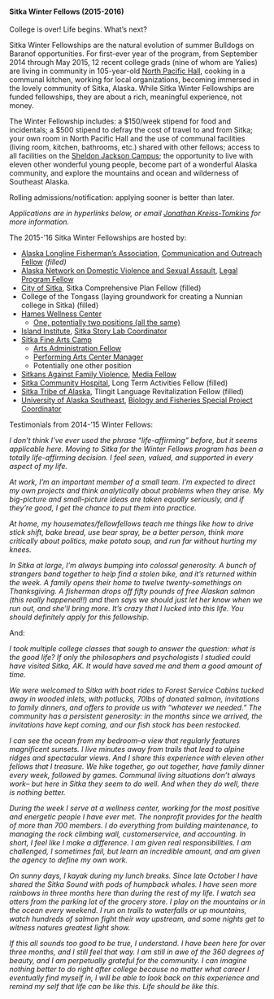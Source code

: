#### Sitka Winter Fellows (2015-2016)

College is over! Life begins. What’s next?

Sitka Winter Fellowships are the natural evolution of summer Bulldogs on Baranof opportunities. For first-ever year of the program, from September 2014 through May 2015, 12 recent college grads (nine of whom are Yalies) are living in community in 105-year-old [North Pacific Hall](http://fineartscamp.org/facilities/north-pacific-hall/), cooking in a communal kitchen, working for local organizations, becoming immersed in the lovely community of Sitka, Alaska. While Sitka Winter Fellowships are funded fellowships, they are about a rich, meaningful experience, not money.

The Winter Fellowship includes: a $150/week stipend for food and incidentals; a $500 stipend to defray the cost of travel to and from Sitka; your own room in North Pacific Hall and the use of communal facilities (living room, kitchen, bathrooms, etc.) shared with other fellows; access to all facilities on the [Sheldon Jackson Campus](http://fineartscamp.org/facilities/); the opportunity to live with eleven other wonderful young people, become part of a wonderful Alaska community, and explore the mountains and ocean and wilderness of Southeast Alaska.

Rolling admissions/notification: applying sooner is better than later.

_Applications are in hyperlinks below, or email [Jonathan Kreiss-Tomkins](mailto:jonathan.s.kt@gmail.com) for more information._

The 2015-’16 Sitka Winter Fellowships are hosted by:

- [Alaska Longline Fisherman’s Association](http://www.alfafish.org/), [Communication and Outreach Fellow](http://bulldogsonbaranof.com/wp-content/uploads/2015/03/ALFA.doc) _(filled)_
- [Alaska Network on Domestic Violence and Sexual Assault](http://www.andvsa.org/), [Legal Program Fellow](http://bulldogsonbaranof.com/wp-content/uploads/2015/04/ANDVSA-Part-Time.docx)
- [City of Sitka](http://cityofsitka.com/), Sitka Comprehensive Plan Fellow (filled)
- College of the Tongass (laying groundwork for creating a Nunnian college in Sitka) (filled)
- [Hames Wellness Center](http://www.hamescenter.org/)
  - [One, potentially two positions (all the same)](http://bulldogsonbaranof.com/wp-content/uploads/2015/03/Hames-Center.docx)
- [Island Institute](http://www.iialaska.org/), [Sitka Story Lab Coordinator](http://bulldogsonbaranof.com/wp-content/uploads/2015/03/Island-Institute.docx)
- [Sitka Fine Arts Camp](http://fineartscamp.org/)
  - [Arts Administration Fellow](http://bulldogsonbaranof.com/wp-content/uploads/2015/04/Arts-Adminstration-Fellowship.pdf)
  - [Performing Arts Center Manager](http://bulldogsonbaranof.com/wp-content/uploads/2015/03/SFAC-PAC-Manager.docx)
  - Potentially one other position
- [Sitkans Against Family Violence](http://www.safv.org/), [Media Fellow](http://bulldogsonbaranof.com/wp-content/uploads/2015/03/SAFV.docx)
- [Sitka Community Hospital](http://www.sitkahospital.org/getpage.php?name=index), Long Term Activities Fellow (filled)
- [Sitka Tribe of Alaska](http://www.sitkatribe.org/), Tlingit Language Revitalization Fellow (filled)
- [University of Alaska Southeast](http://www.uas.alaska.edu/), [Biology and Fisheries Special Project Coordinator](http://bulldogsonbaranof.com/wp-content/uploads/2015/03/UAS.docx)

Testimonials from 2014-’15 Winter Fellows:

_I don’t think I’ve ever used the phrase “life-affirming” before, but it seems applicable here. Moving to Sitka for the Winter Fellows program has been a totally life-affirming decision. I feel seen, valued, and supported in every aspect of my life._

_At work, I’m an important member of a small team. I’m expected to direct my own projects and think analytically about problems when they arise. My big-picture and small-picture ideas are taken equally seriously, and if they’re good, I get the chance to put them into practice._

_At home, my housemates/fellowfellows teach me things like how to drive stick shift, bake bread, use bear spray, be a better person, think more critically about politics, make potato soup, and run far without hurting my knees._

_In Sitka at large, I’m always bumping into colossal generosity. A bunch of strangers band together to help find a stolen bike, and it’s returned within the week. A family opens their home to twelve twenty-somethings on Thanksgiving. A fisherman drops off fifty pounds of free Alaskan salmon (this really happened!!) and then says we should just let her know when we run out, and she’ll bring more. It’s crazy that I lucked into this life. You should definitely apply for this fellowship._

And:

_I took multiple college classes that sough to answer the question: what is the good life? If only the philosophers and psychologists I studied could have visited Sitka, AK. It would have saved me and them a good amount of time._

_We were welcomed to Sitka with boat rides to Forest Service Cabins tucked away in wooded inlets, with potlucks, 70lbs of donated salmon, invitations to family dinners, and offers to provide us with “whatever we needed.”  The community has a persistent generosity: in the months since we arrived, the invitations have kept coming, and our fish stock has been restocked._

_I can see the ocean from my bedroom–a view that regularly features magnificent sunsets.  I live minutes away from trails that lead to alpine ridges and spectacular views.  And I share this experience with eleven other fellows that I treasure. We hike together, go out together, have family dinner every week, followed by games. Communal living situations don’t always work– but here in Sitka they seem to do well. And when they do well, there is nothing better._

_During the week I serve at a wellness center, working for the most positive and energetic people I have ever met.  The nonprofit provides for the health of more than 700 members.  I do everything from building maintenance, to managing the rock climbing wall,  customerservice, and accounting.  In short, I feel like I make a difference.  I am given real responsibilities. I am challenged, I sometimes fail, but learn an incredible amount, and am given the agency to define my own work._

_On sunny days, I kayak during my lunch breaks. Since late October I have shared the Sitka Sound with pods of humpback whales. I have seen more rainbows in three months here than during the rest of my life.  I watch sea otters from the parking lot of the grocery store. I play on the mountains or in the ocean every weekend. I run on trails to waterfalls or up mountains, watch hundreds of salmon fight their way upstream, and some nights get to witness natures greatest light show._

_If this all sounds too good to be true, I understand. I have been here for over three months, and I still feel that way. I am still in awe of the 360 degrees of beauty, and I am perpetually grateful for the community. I can imagine nothing better to do right after college because no matter what career I eventually find myself in, I will be able to look back on this experience and remind my self that life can be like this. Life should be like this._
